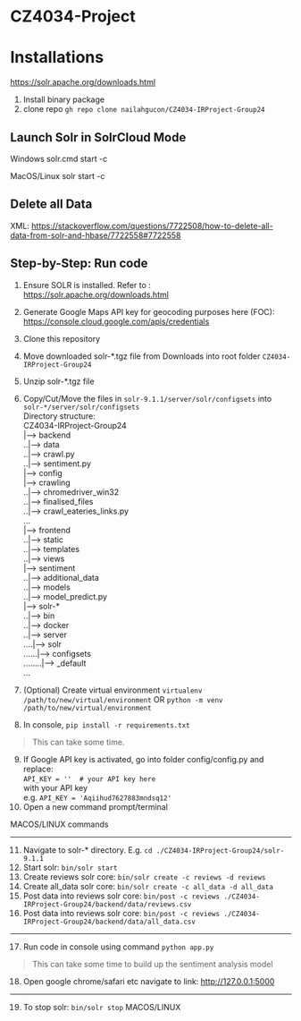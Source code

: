 # CZ4034-Project

# Installations
https://solr.apache.org/downloads.html

1. Install binary package
2. clone repo 
`gh repo clone nailahgucon/CZ4034-IRProject-Group24`

## Launch Solr in SolrCloud Mode
Windows
solr.cmd start -c

MacOS/Linux
solr start -c

## Delete all Data
XML:
https://stackoverflow.com/questions/7722508/how-to-delete-all-data-from-solr-and-hbase/7722558#7722558 


## Step-by-Step: Run code

1. Ensure SOLR is installed. Refer to : https://solr.apache.org/downloads.html
2. Generate Google Maps API key for geocoding purposes here (FOC): https://console.cloud.google.com/apis/credentials
3. Clone this repository
4. Move downloaded solr-*.tgz file from Downloads into root folder `CZ4034-IRProject-Group24`
5. Unzip solr-*.tgz file
6. Copy/Cut/Move the files in `solr-9.1.1/server/solr/configsets` into `solr-*/server/solr/configsets`<br>
Directory structure:<br>
CZ4034-IRProject-Group24<br>
|--> backend<br>
..|--> data<br>
..|--> crawl.py<br>
..|--> sentiment.py<br>
|--> config<br>
|--> crawling<br>
..|--> chromedriver_win32<br>
..|--> finalised_files<br>
  ..|--> crawl_eateries_links.py<br>
  ...<br>
|--> frontend<br>
  ..|--> static<br>
  ..|--> templates<br>
  ..|--> views<br>
|--> sentiment<br>
  ..|--> additional_data<br>
  ..|--> models<br>
  ..|--> model_predict.py<br>
|--> solr-*<br>
  ..|--> bin<br>
  ..|--> docker<br>
  ..|--> server<br>
    ....|--> solr<br>
      ......|--> configsets<br>
        ........|--> _default<br>
  ...<br>

7. (Optional) Create virtual environment
`virtualenv /path/to/new/virtual/environment` OR `python -m venv /path/to/new/virtual/environment`
8. In console, `pip install -r requirements.txt`
> This can take some time.
9. If Google API key is activated, go into folder config/config.py and replace:<br>
`API_KEY = ''  # your API key here`<br>
with your API key<br>
e.g. `API_KEY = 'Aqiihud7627883mndsq12'`
10. Open a new command prompt/terminal

MACOS/LINUX commands
***
11. Navigate to solr-* directory. E.g. `cd ./CZ4034-IRProject-Group24/solr-9.1.1`<br>
12. Start solr: `bin/solr start`<br>
13. Create reviews solr core: `bin/solr create -c reviews -d reviews`<br>
14. Create all_data solr core: `bin/solr create -c all_data -d all_data`<br>
15. Post data into reviews solr core: `bin/post -c reviews ./CZ4034-IRProject-Group24/backend/data/reviews.csv`<br>
16. Post data into reviews solr core: `bin/post -c reviews ./CZ4034-IRProject-Group24/backend/data/all_data.csv`<br>
***
17. Run code in console using command `python app.py`<br>
> This can take some time to build up the sentiment analysis model
18. Open google chrome/safari etc navigate to link: http://127.0.0.1:5000<br>

***
19. To stop solr: `bin/solr stop` MACOS/LINUX
